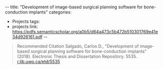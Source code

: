 --
title: "Development of image-based surgical planning software for bone-conduction implants"
categories:
  - Projects
tags:
  - projects
link: https://pdfs.semanticscholar.org/a0b5/d64a473c5b472b510301769e41e34d926161.pdf
--

> Recommended Citation
Salgado, Carlos D., "Development of image-based surgical planning software for bone-conduction implants" (2018). Electronic Thesis
and Dissertation Repository. 5535.
[r.lib.uwo.ca/etd/5535](r.lib.uwo.ca/etd/5535)
